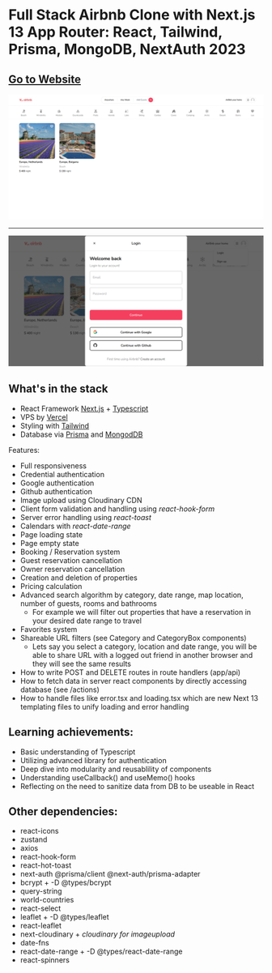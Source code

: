 # Full Stack Airbnb Clone with Next.js 13 App Router: React, Tailwind, Prisma, MongoDB, NextAuth 2023

## [Go to Website](https://vgv-rental.vercel.app/)
[![alt text](https://github.com/VasilGVasilev/airbnb/blob/main/NBs/airbnb-welcome-image.png)](https://vgv-rental.vercel.app/)

---
[![alt text](https://github.com/VasilGVasilev/airbnb/blob/main/NBs/login-form.png)](https://vgv-rental.vercel.app/)


## What's in the stack

- React Framework [Next.js](https://nextjs.org/) + [Typescript](https://www.typescriptlang.org/)
- VPS by [Vercel](https://vercel.com/)
- Styling with [Tailwind](https://tailwindcss.com/)
- Database via [Prisma](https://www.prisma.io/) and [MongodDB](https://www.mongodb.com/)

Features:

- Full responsiveness
- Credential authentication
- Google authentication
- Github authentication
- Image upload using Cloudinary CDN
- Client form validation and handling using *react-hook-form*
- Server error handling using *react-toast*
- Calendars with *react-date-range*
- Page loading state
- Page empty state
- Booking / Reservation system
- Guest reservation cancellation
- Owner reservation cancellation
- Creation and deletion of properties
- Pricing calculation
- Advanced search algorithm by category, date range, map location, number of guests, rooms and bathrooms
    - For example we will filter out properties that have a reservation in your desired date range to travel
- Favorites system
- Shareable URL filters (see Category and CategoryBox components)
    - Lets say you select a category, location and date range, you will be able to share URL with a logged out friend in another browser and they will see the same results
- How to write POST and DELETE routes in route handlers (app/api)
- How to fetch data in server react components by directly accessing database (see /actions)
- How to handle files like error.tsx and loading.tsx which are new Next 13 templating files to unify loading and error handling

## Learning achievements:
- Basic understanding of Typescript
- Utilizing advanced library for authentication
- Deep dive into modularity and reusablility of components
- Understanding useCallback() and useMemo() hooks
- Reflecting on the need to sanitize data from DB to be useable in React

## Other dependencies:

- react-icons
- zustand
- axios
- react-hook-form
- react-hot-toast
- next-auth @prisma/client @next-auth/prisma-adapter
- bcrypt + -D @types/bcrypt
- query-string
- world-countries
- react-select
- leaflet + -D @types/leaflet
- react-leaflet
- next-cloudinary + *cloudinary for imageupload*
- date-fns
- react-date-range + -D @types/react-date-range
- react-spinners

